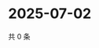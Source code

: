 # 2025-07-02

共 0 条

<!-- BEGIN ZHIHUVIDEO -->
<!-- 最后更新时间 Wed Jul 02 2025 06:11:13 GMT+0800 (China Standard Time) -->

<!-- END ZHIHUVIDEO -->
